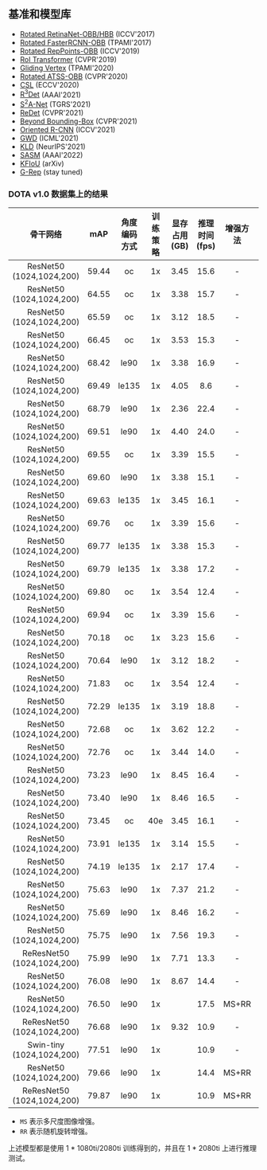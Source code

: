 ## 基准和模型库

- [Rotated RetinaNet-OBB/HBB](https://github.com/open-mmlab/mmrotate/tree/main/configs/rotated_retinanet/README.md) (ICCV'2017)
- [Rotated FasterRCNN-OBB](https://github.com/open-mmlab/mmrotate/tree/main/configs/rotated_faster_rcnn/README.md) (TPAMI'2017)
- [Rotated RepPoints-OBB](https://github.com/open-mmlab/mmrotate/tree/main/configs/rotated_reppoints/README.md) (ICCV'2019)
- [RoI Transformer](https://github.com/open-mmlab/mmrotate/tree/main/configs/roi_trans/README.md) (CVPR'2019)
- [Gliding Vertex](https://github.com/open-mmlab/mmrotate/tree/main/configs/gliding_vertex/README.md) (TPAMI'2020)
- [Rotated ATSS-OBB](https://github.com/open-mmlab/mmrotate/tree/main/configs/rotated_atss/README.md) (CVPR'2020)
- [CSL](https://github.com/open-mmlab/mmrotate/tree/main/configs/csl/README.md) (ECCV'2020)
- [R<sup>3</sup>Det](https://github.com/open-mmlab/mmrotate/tree/main/configs/r3det/README.md) (AAAI'2021)
- [S<sup>2</sup>A-Net](https://github.com/open-mmlab/mmrotate/tree/main/configs/s2anet/README.md) (TGRS'2021)
- [ReDet](https://github.com/open-mmlab/mmrotate/tree/main/configs/redet/README.md) (CVPR'2021)
- [Beyond Bounding-Box](https://github.com/open-mmlab/mmrotate/tree/main/configs/cfa/README.md) (CVPR'2021)
- [Oriented R-CNN](https://github.com/open-mmlab/mmrotate/tree/main/configs/oriented_rcnn/README.md) (ICCV'2021)
- [GWD](https://github.com/open-mmlab/mmrotate/tree/main/configs/gwd/README.md) (ICML'2021)
- [KLD](https://github.com/open-mmlab/mmrotate/tree/main/configs/kld/README.md) (NeurIPS'2021)
- [SASM](configs/sasm_reppoints/README.md) (AAAI'2022)
- [KFIoU](https://github.com/open-mmlab/mmrotate/tree/main/configs/kfiou/README.md) (arXiv)
- [G-Rep](https://github.com/open-mmlab/mmrotate/tree/main/configs/g_reppoints/README.md) (stay tuned)

### DOTA v1.0 数据集上的结果

|    骨干网络   |    mAP   | 角度编码方式 | 训练策略 | 显存占用 (GB) | 推理时间 (fps) | 增强方法 | 批量大小 | 配置 | 下载 |
|:------------:|:----------:|:-----------:|:---------:|:---------:|:---------:|:---------:|:---------:|:---------:|:-------------:|
| ResNet50 (1024,1024,200) | 59.44 | oc | 1x | 3.45 | 15.6 | - | 2 | [rotated_reppoints_r50_fpn_1x_dota_oc](../../configs/rotated_reppoints/rotated_reppoints_r50_fpn_1x_dota_oc.py) |  [model](https://download.openmmlab.com/mmrotate/v0.1.0/rotated_reppoints/rotated_reppoints_r50_fpn_1x_dota_oc/rotated_reppoints_r50_fpn_1x_dota_oc-d38ce217.pth) &#124; [log](https://download.openmmlab.com/mmrotate/v0.1.0/rotated_reppoints/rotated_reppoints_r50_fpn_1x_dota_oc/rotated_reppoints_r50_fpn_1x_dota_oc_20220205_145010.log.json)
| ResNet50 (1024,1024,200) | 64.55 | oc | 1x | 3.38 | 15.7 | - | 2 | [rotated_retinanet_hbb_r50_fpn_1x_dota_oc](../../configs/rotated_retinanet/rotated_retinanet_hbb_r50_fpn_1x_dota_oc.py) |  [model](https://download.openmmlab.com/mmrotate/v0.1.0/rotated_retinanet/rotated_retinanet_hbb_r50_fpn_1x_dota_oc/rotated_retinanet_hbb_r50_fpn_1x_dota_oc-e8a7c7df.pth) &#124; [log](https://download.openmmlab.com/mmrotate/v0.1.0/rotated_retinanet/rotated_retinanet_hbb_r50_fpn_1x_dota_oc/rotated_retinanet_hbb_r50_fpn_1x_dota_oc_20220121_095315.log.json)
| ResNet50 (1024,1024,200) | 65.59 | oc | 1x | 3.12 | 18.5 | - | 2 | [rotated_atss_hbb_r50_fpn_1x_dota_oc](../../configs/rotated_atss/rotated_atss_hbb_r50_fpn_1x_dota_oc.py) |  [model](https://download.openmmlab.com/mmrotate/v0.1.0/rotated_atss/rotated_atss_hbb_r50_fpn_1x_dota_oc/rotated_atss_hbb_r50_fpn_1x_dota_oc-eaa94033.pth) &#124; [log](https://download.openmmlab.com/mmrotate/v0.1.0/rotated_atss/rotated_atss_hbb_r50_fpn_1x_dota_oc/rotated_atss_hbb_r50_fpn_1x_dota_oc_20220121_095315.log.json)
| ResNet50 (1024,1024,200) | 66.45 | oc | 1x | 3.53 | 15.3 | - | 2 | [sasm_reppoints_r50_fpn_1x_dota_oc](../../configs/sasm/sasm_reppoints_r50_fpn_1x_dota_oc.py) |  [model](https://download.openmmlab.com/mmrotate/v0.1.0/sasm/sasm_reppoints_r50_fpn_1x_dota_oc/sasm_reppoints_r50_fpn_1x_dota_oc-6d9edded.pth) &#124; [log](https://download.openmmlab.com/mmrotate/v0.1.0/sasm/sasm_reppoints_r50_fpn_1x_dota_oc/sasm_reppoints_r50_fpn_1x_dota_oc_20220205_144938.log.json)
| ResNet50 (1024,1024,200) | 68.42 | le90 | 1x | 3.38 | 16.9 | - | 2 | [rotated_retinanet_obb_r50_fpn_1x_dota_le90](../../configs/rotated_retinanet/rotated_retinanet_obb_r50_fpn_1x_dota_le90.py) |  [model](https://download.openmmlab.com/mmrotate/v0.1.0/rotated_retinanet/rotated_retinanet_obb_r50_fpn_1x_dota_le90/rotated_retinanet_obb_r50_fpn_1x_dota_le90-c0097bc4.pth) &#124; [log](https://download.openmmlab.com/mmrotate/v0.1.0/rotated_retinanet/rotated_retinanet_obb_r50_fpn_1x_dota_le90/rotated_retinanet_obb_r50_fpn_1x_dota_le90_20220128_130740.log.json)
| ResNet50 (1024,1024,200) | 69.49 | le135 | 1x | 4.05 | 8.6 | - | 2 | [g_reppoints_r50_fpn_1x_dota_le135](../../configs/g_reppoints/g_reppoints_r50_fpn_1x_dota_le135.py) |  [model](https://download.openmmlab.com/mmrotate/v0.1.0/g_reppoints/g_reppoints_r50_fpn_1x_dota_le135/g_reppoints_r50_fpn_1x_dota_le135-b840eed7.pth) &#124; [log](https://download.openmmlab.com/mmrotate/v0.1.0/g_reppoints/g_reppoints_r50_fpn_1x_dota_le135/g_reppoints_r50_fpn_1x_dota_le135_20220202_233631.log.json)
| ResNet50 (1024,1024,200) | 68.79 | le90 | 1x | 2.36 | 22.4 | - | 2 | [rotated_retinanet_obb_r50_fpn_fp16_1x_dota_le90](../../configs/rotated_retinanet_obb_r50_fpn_fp16_1x_dota_le90.py) |  [model](https://download.openmmlab.com/mmrotate/v0.1.0/rotated_retinanet/rotated_retinanet_obb_r50_fpn_fp16_1x_dota_le90/rotated_retinanet_obb_r50_fpn_fp16_1x_dota_le90-01de71b5.pth) &#124; [log](https://download.openmmlab.com/mmrotate/v0.1.0/rotated_retinanet/rotated_retinanet_obb_r50_fpn_fp16_1x_dota_le90/rotated_retinanet_obb_r50_fpn_fp16_1x_dota_le90_20220303_183714.log.json)
| ResNet50 (1024,1024,200) | 69.51 | le90 | 1x | 4.40 | 24.0 | - | 2 | [rotated_retinanet_obb_csl_gaussian_r50_fpn_fp16_1x_dota_le90](../../configs/csl/rotated_retinanet_obb_csl_gaussian_r50_fpn_fp16_1x_dota_le90.py) |  [model](https://download.openmmlab.com/mmrotate/v0.1.0/csl/rotated_retinanet_obb_csl_gaussian_r50_fpn_fp16_1x_dota_le90/rotated_retinanet_obb_csl_gaussian_r50_fpn_fp16_1x_dota_le90-b4271aed.pth) &#124; [log](https://download.openmmlab.com/mmrotate/v0.1.0/csl/rotated_retinanet_obb_csl_gaussian_r50_fpn_fp16_1x_dota_le90/rotated_retinanet_obb_csl_gaussian_r50_fpn_fp16_1x_dota_le90_20220321_010033.log.json)
| ResNet50 (1024,1024,200) | 69.55 | oc | 1x | 3.39 | 15.5 | - | 2 | [rotated_retinanet_hbb_gwd_r50_fpn_1x_dota_oc](../../configs/gwd/rotated_retinanet_hbb_gwd_r50_fpn_1x_dota_oc.py) |  [model](https://download.openmmlab.com/mmrotate/v0.1.0/gwd/rotated_retinanet_hbb_gwd_r50_fpn_1x_dota_oc/rotated_retinanet_hbb_gwd_r50_fpn_1x_dota_oc-41fd7805.pth) &#124; [log](https://download.openmmlab.com/mmrotate/v0.1.0/gwd/rotated_retinanet_hbb_gwd_r50_fpn_1x_dota_oc/rotated_retinanet_hbb_gwd_r50_fpn_1x_dota_oc_20220120_152421.log.json)
| ResNet50 (1024,1024,200) | 69.60 | le90 | 1x | 3.38 | 15.1 | - | 2 | [rotated_retinanet_hbb_kfiou_r50_fpn_1x_dota_le90](../../configs/kfiou/rotated_retinanet_hbb_kfiou_r50_fpn_1x_dota_le90.py) |  [model](https://download.openmmlab.com/mmrotate/v0.1.0/kfiou/rotated_retinanet_hbb_kfiou_r50_fpn_1x_dota_le90/rotated_retinanet_hbb_kfiou_r50_fpn_1x_dota_le90-03e02f75.pth) &#124; [log](https://download.openmmlab.com/mmrotate/v0.1.0/kfiou/rotated_retinanet_hbb_kfiou_r50_fpn_1x_dota_le90/rotated_retinanet_hbb_kfiou_r50_fpn_1x_dota_le90_20220209_173225.log.json)
| ResNet50 (1024,1024,200) | 69.63 | le135 | 1x | 3.45 | 16.1 | - | 2 | [cfa_r50_fpn_1x_dota_le135](../../configs/cfa/cfa_r50_fpn_1x_dota_le135.py) |  [model](https://download.openmmlab.com/mmrotate/v0.1.0/cfa/cfa_r50_fpn_1x_dota_le135/cfa_r50_fpn_1x_dota_le135-aed1cbc6.pth) &#124; [log](https://download.openmmlab.com/mmrotate/v0.1.0/cfa/cfa_r50_fpn_1x_dota_le135/cfa_r50_fpn_1x_dota_le135_20220205_144859.log.json)
| ResNet50 (1024,1024,200) | 69.76 | oc | 1x | 3.39 | 15.6 | - | 2 | [rotated_retinanet_hbb_kfiou_r50_fpn_1x_dota_oc](../../configs/kfiou/rotated_retinanet_hbb_kfiou_r50_fpn_1x_dota_oc.py) |  [model](https://download.openmmlab.com/mmrotate/v0.1.0/kfiou/rotated_retinanet_hbb_kfiou_r50_fpn_1x_dota_oc/rotated_retinanet_hbb_kfiou_r50_fpn_1x_dota_oc-c00be030.pth) &#124; [log](https://download.openmmlab.com/mmrotate/v0.1.0/kfiou/rotated_retinanet_hbb_kfiou_r50_fpn_1x_dota_oc/rotated_retinanet_hbb_kfiou_r50_fpn_1x_dota_oc_20220126_081643.log.json)
| ResNet50 (1024,1024,200) | 69.77 | le135 | 1x | 3.38 | 15.3 | - | 2 | [rotated_retinanet_hbb_kfiou_r50_fpn_1x_dota_le135](../../configs/kfiou/rotated_retinanet_hbb_kfiou_r50_fpn_1x_dota_le135.py) |  [model](https://download.openmmlab.com/mmrotate/v0.1.0/kfiou/rotated_retinanet_hbb_kfiou_r50_fpn_1x_dota_le135/rotated_retinanet_hbb_kfiou_r50_fpn_1x_dota_le135-0eaa4156.pth) &#124; [log](https://download.openmmlab.com/mmrotate/v0.1.0/kfiou/rotated_retinanet_hbb_kfiou_r50_fpn_1x_dota_le135/rotated_retinanet_hbb_kfiou_r50_fpn_1x_dota_le135_20220209_173257.log.json)
| ResNet50 (1024,1024,200) | 69.79 | le135 | 1x | 3.38 | 17.2 | - | 2 | [rotated_retinanet_obb_r50_fpn_1x_dota_le135](../../configs/rotated_retinanet/rotated_retinanet_obb_r50_fpn_1x_dota_le135.py) |  [model](https://download.openmmlab.com/mmrotate/v0.1.0/rotated_retinanet/rotated_retinanet_obb_r50_fpn_1x_dota_le135/rotated_retinanet_obb_r50_fpn_1x_dota_le135-e4131166.pth) &#124; [log](https://download.openmmlab.com/mmrotate/v0.1.0/rotated_retinanet/rotated_retinanet_obb_r50_fpn_1x_dota_le135/rotated_retinanet_obb_r50_fpn_1x_dota_le135_20220128_130755.log.json)
| ResNet50 (1024,1024,200) | 69.80 | oc | 1x | 3.54 | 12.4 | - | 2 | [r3det_r50_fpn_1x_dota_oc](../../configs/r3det/r3det_r50_fpn_1x_dota_oc.py) | [model](https://download.openmmlab.com/mmrotate/v0.1.0/r3det/r3det_r50_fpn_1x_dota_oc/r3det_r50_fpn_1x_dota_oc-b1fb045c.pth) &#124; [log](https://download.openmmlab.com/mmrotate/v0.1.0/r3det/r3det_r50_fpn_1x_dota_oc/r3det_r50_fpn_1x_dota_oc_20220126_191226.log.json)
| ResNet50 (1024,1024,200) | 69.94 | oc | 1x | 3.39 | 15.6 | - | 2 | [rotated_retinanet_hbb_kld_r50_fpn_1x_dota_oc](../../configs/kld/rotated_retinanet_hbb_kld_r50_fpn_1x_dota_oc.py) |  [model](https://download.openmmlab.com/mmrotate/v0.1.0/kld/rotated_retinanet_hbb_kld_r50_fpn_1x_dota_oc/rotated_retinanet_hbb_kld_r50_fpn_1x_dota_oc-49c1f937.pth) &#124; [log](https://download.openmmlab.com/mmrotate/v0.1.0/kld/rotated_retinanet_hbb_kld_r50_fpn_1x_dota_oc/rotated_retinanet_hbb_kld_r50_fpn_1x_dota_oc_20220125_201832.log.json)
| ResNet50 (1024,1024,200) | 70.18 | oc | 1x | 3.23 | 15.6 | - | 2 | [r3det_tiny_r50_fpn_1x_dota_oc](../../configs/r3det/r3det_tiny_r50_fpn_1x_dota_oc.py) | [model](https://download.openmmlab.com/mmrotate/v0.1.0/r3det/r3det_tiny_r50_fpn_1x_dota_oc/r3det_tiny_r50_fpn_1x_dota_oc-c98a616c.pth) &#124; [log](https://download.openmmlab.com/mmrotate/v0.1.0/r3det/r3det_tiny_r50_fpn_1x_dota_oc/r3det_tiny_r50_fpn_1x_dota_oc_20220209_171624.log.json)
| ResNet50 (1024,1024,200) | 70.64 | le90 | 1x | 3.12 | 18.2 | - | 2 | [rotated_atss_obb_r50_fpn_1x_dota_le90](../../configs/rotated_atss/rotated_atss_obb_r50_fpn_1x_dota_le90.py) |  [model](https://download.openmmlab.com/mmrotate/v0.1.0/rotated_atss/rotated_atss_obb_r50_fpn_1x_dota_le90/rotated_atss_obb_r50_fpn_1x_dota_le90-eab7bc12.pth) &#124; [log](https://download.openmmlab.com/mmrotate/v0.1.0/rotated_atss/rotated_atss_obb_r50_fpn_1x_dota_le90/rotated_atss_obb_r50_fpn_1x_dota_le90_20220128_130740.log.json)
| ResNet50 (1024,1024,200) | 71.83 | oc | 1x | 3.54 | 12.4 | - | 2 | [r3det_kld_r50_fpn_1x_dota_oc](../../configs/kld/r3det_kld_r50_fpn_1x_dota_oc.py) |  [model](https://download.openmmlab.com/mmrotate/v0.1.0/kld/r3det_kld_r50_fpn_1x_dota_oc/r3det_kld_r50_fpn_1x_dota_oc-31866226.pth) &#124; [log](https://download.openmmlab.com/mmrotate/v0.1.0/kld/r3det_kld_r50_fpn_1x_dota_oc/r3det_kld_r50_fpn_1x_dota_oc_20220210_114049.log.json)
| ResNet50 (1024,1024,200) | 72.29 | le135 | 1x | 3.19 | 18.8 | - | 2 | [rotated_atss_obb_r50_fpn_1x_dota_le135](../../configs/rotated_atss/rotated_atss_obb_r50_fpn_1x_dota_le135.py) |  [model](https://download.openmmlab.com/mmrotate/v0.1.0/rotated_atss/rotated_atss_obb_r50_fpn_1x_dota_le135/rotated_atss_obb_r50_fpn_1x_dota_le135-e029ca06.pth) &#124; [log](https://download.openmmlab.com/mmrotate/v0.1.0/rotated_atss/rotated_atss_obb_r50_fpn_1x_dota_le135/rotated_atss_obb_r50_fpn_1x_dota_le135_20220128_130755.log.json)
| ResNet50 (1024,1024,200) | 72.68 | oc | 1x | 3.62 | 12.2 | - | 2 | [r3det_kfiou_ln_r50_fpn_1x_dota_oc](../../configs/kfiou/r3det_kfiou_ln_r50_fpn_1x_dota_oc.py) |  [model](https://download.openmmlab.com/mmrotate/v0.1.0/kfiou/r3det_kfiou_ln_r50_fpn_1x_dota_oc/r3det_kfiou_ln_r50_fpn_1x_dota_oc-8e7f049d.pth) &#124; [log](https://download.openmmlab.com/mmrotate/v0.1.0/kfiou/r3det_kfiou_ln_r50_fpn_1x_dota_oc/r3det_kfiou_ln_r50_fpn_1x_dota_oc_20220123_074507.log.json)
| ResNet50 (1024,1024,200) | 72.76 | oc | 1x | 3.44 | 14.0 | - | 2 | [r3det_tiny_kld_r50_fpn_1x_dota_oc](../../configs/kld/r3det_tiny_kld_r50_fpn_1x_dota_oc.py) | [model](https://download.openmmlab.com/mmrotate/v0.1.0/kld/r3det_tiny_kld_r50_fpn_1x_dota_oc/r3det_tiny_kld_r50_fpn_1x_dota_oc-589e142a.pth) &#124; [log](https://download.openmmlab.com/mmrotate/v0.1.0/kld/r3det_tiny_kld_r50_fpn_1x_dota_oc/r3det_tiny_kld_r50_fpn_1x_dota_oc_20220209_172917.log.json)
| ResNet50 (1024,1024,200) | 73.23 | le90 | 1x | 8.45 | 16.4 | - | 2 | [gliding_vertex_r50_fpn_1x_dota_le90](../../configs/gliding_vertex/gliding_vertex_r50_fpn_1x_dota_le90.py) | [model](https://download.openmmlab.com/mmrotate/v0.1.0/gliding_vertex/gliding_vertex_r50_fpn_1x_dota_le90/gliding_vertex_r50_fpn_1x_dota_le90-12e7423c.pth) &#124; [log](https://download.openmmlab.com/mmrotate/v0.1.0/gliding_vertex/gliding_vertex_r50_fpn_1x_dota_le90/gliding_vertex_r50_fpn_1x_dota_le90_20220129_085529.log.json)
| ResNet50 (1024,1024,200) | 73.40 | le90 | 1x | 8.46 | 16.5 | - | 2 | [rotated_faster_rcnn_r50_fpn_1x_dota_le90](../../configs/rotated_faster_rcnn/rotated_faster_rcnn_r50_fpn_1x_dota_le90.py) | [model](https://download.openmmlab.com/mmrotate/v0.1.0/rotated_faster_rcnn/rotated_faster_rcnn_r50_fpn_1x_dota_le90/rotated_faster_rcnn_r50_fpn_1x_dota_le90-0393aa5c.pth) &#124; [log](https://download.openmmlab.com/mmrotate/v0.1.0/rotated_faster_rcnn/rotated_faster_rcnn_r50_fpn_1x_dota_le90/rotated_faster_rcnn_r50_fpn_1x_dota_le90_20220131_082156.log.json)
| ResNet50 (1024,1024,200) | 73.45 | oc | 40e | 3.45 | 16.1 | - | 2 | [cfa_r50_fpn_40e_dota_oc](../../configs/cfa/cfa_r50_fpn_40e_dota_oc.py) |  [model](https://download.openmmlab.com/mmrotate/v0.1.0/cfa/cfa_r50_fpn_40e_dota_oc/cfa_r50_fpn_40e_dota_oc-2f387232.pth) &#124; [log](https://download.openmmlab.com/mmrotate/v0.1.0/cfa/cfa_r50_fpn_40e_dota_oc/cfa_r50_fpn_40e_dota_oc_20220209_171237.log.json)
| ResNet50 (1024,1024,200) | 73.91 | le135 | 1x | 3.14 | 15.5 | - | 2 | [s2anet_r50_fpn_1x_dota_le135](../../configs/s2anet/s2anet_r50_fpn_1x_dota_le135.py) | [model](https://download.openmmlab.com/mmrotate/v0.1.0/s2anet/s2anet_r50_fpn_1x_dota_le135/s2anet_r50_fpn_1x_dota_le135-5dfcf396.pth) &#124; [log](https://download.openmmlab.com/mmrotate/v0.1.0/s2anet/s2anet_r50_fpn_1x_dota_le135/s2anet_r50_fpn_1x_dota_le135_20220124_163529.log.json)
| ResNet50 (1024,1024,200) | 74.19 | le135 | 1x | 2.17 | 17.4 | - | 2 | [s2anet_r50_fpn_fp16_1x_dota_le135](../../configs/s2anet_r50_fpn_fp16_1x_dota_le135.py) | [model](https://download.openmmlab.com/mmrotate/v0.1.0/s2anet/s2anet_r50_fpn_fp16_1x_dota_le135/s2anet_r50_fpn_fp16_1x_dota_le135-5cac515c.pth) &#124; [log](https://download.openmmlab.com/mmrotate/v0.1.0/s2anet/s2anet_r50_fpn_fp16_1x_dota_le135/s2anet_r50_fpn_fp16_1x_dota_le135_20220303_194910.log.json)
| ResNet50 (1024,1024,200) | 75.63 | le90 | 1x | 7.37 | 21.2 | - | 2 | [oriented_rcnn_r50_fpn_fp16_1x_dota_le90](../../configs/oriented_rcnn_r50_fpn_fp16_1x_dota_le90.py) | [model](https://download.openmmlab.com/mmrotate/v0.1.0/oriented_rcnn/oriented_rcnn_r50_fpn_fp16_1x_dota_le90/oriented_rcnn_r50_fpn_fp16_1x_dota_le90-57c88621.pth) &#124; [log](https://download.openmmlab.com/mmrotate/v0.1.0/oriented_rcnn/oriented_rcnn_r50_fpn_fp16_1x_dota_le90/oriented_rcnn_r50_fpn_fp16_1x_dota_le90_20220303_195049.log.json)
| ResNet50 (1024,1024,200) | 75.69 | le90 | 1x | 8.46 | 16.2 | - | 2 | [oriented_rcnn_r50_fpn_1x_dota_le90](../../configs/oriented_rcnn/oriented_rcnn_r50_fpn_1x_dota_le90.py) | [model](https://download.openmmlab.com/mmrotate/v0.1.0/oriented_rcnn/oriented_rcnn_r50_fpn_1x_dota_le90/oriented_rcnn_r50_fpn_1x_dota_le90-6d2b2ce0.pth) &#124; [log](https://download.openmmlab.com/mmrotate/v0.1.0/oriented_rcnn/oriented_rcnn_r50_fpn_1x_dota_le90/oriented_rcnn_r50_fpn_1x_dota_le90_20220127_100150.log.json)
| ResNet50 (1024,1024,200) | 75.75 | le90 | 1x | 7.56 | 19.3 | - | 2 | [roi_trans_r50_fpn_fp16_1x_dota_le90](../../configs/roi_trans_r50_fpn_fp16_1x_dota_le90.py) | [model](https://download.openmmlab.com/mmrotate/v0.1.0/roi_trans/roi_trans_r50_fpn_fp16_1x_dota_le90/roi_trans_r50_fpn_fp16_1x_dota_le90-62eb88b1.pth) &#124; [log](https://download.openmmlab.com/mmrotate/v0.1.0/roi_trans/roi_trans_r50_fpn_fp16_1x_dota_le90/roi_trans_r50_fpn_fp16_1x_dota_le90_20220303_193513.log.json)
| ReResNet50 (1024,1024,200) | 75.99 | le90 | 1x | 7.71 | 13.3 | - | 2 | [redet_re50_refpn_fp16_1x_dota_le90](../../configs/redet_re50_refpn_fp16_1x_dota_le90.py) | [model](https://download.openmmlab.com/mmrotate/v0.1.0/redet/redet_re50_refpn_fp16_1x_dota_le90/redet_re50_refpn_fp16_1x_dota_le90-1e34da2d.pth) &#124; [log](https://download.openmmlab.com/mmrotate/v0.1.0/redet/redet_re50_refpn_fp16_1x_dota_le90/redet_re50_refpn_fp16_1x_dota_le90_20220303_194725.log.json)
| ResNet50 (1024,1024,200) | 76.08 | le90 | 1x | 8.67 | 14.4 | - | 2 | [roi_trans_r50_fpn_1x_dota_le90](../../configs/roi_trans/roi_trans_r50_fpn_1x_dota_le90.py) | [model](https://download.openmmlab.com/mmrotate/v0.1.0/roi_trans/roi_trans_r50_fpn_1x_dota_le90/roi_trans_r50_fpn_1x_dota_le90-d1f0b77a.pth) &#124; [log](https://download.openmmlab.com/mmrotate/v0.1.0/roi_trans/roi_trans_r50_fpn_1x_dota_le90/roi_trans_r50_fpn_1x_dota_le90_20220130_132727.log.json)
| ResNet50 (1024,1024,200) | 76.50 | le90 | 1x |   | 17.5 | MS+RR | 2 | [rotated_retinanet_obb_r50_fpn_1x_dota_ms_rr_le90](../../configs/rotated_retinanet/rotated_retinanet_obb_r50_fpn_1x_dota_ms_rr_le90.py) |  [model](https://download.openmmlab.com/mmrotate/v0.1.0/rotated_retinanet/rotated_retinanet_obb_r50_fpn_1x_dota_ms_rr_le90/rotated_retinanet_obb_r50_fpn_1x_dota_ms_rr_le90-1da1ec9c.pth) &#124; [log](https://download.openmmlab.com/mmrotate/v0.1.0/rotated_retinanet/rotated_retinanet_obb_r50_fpn_1x_dota_ms_rr_le90/rotated_retinanet_obb_r50_fpn_1x_dota_ms_rr_le90_20220210_114843.log.json)
| ReResNet50 (1024,1024,200) | 76.68| le90 | 1x | 9.32 | 10.9 | - | 2 | [redet_re50_refpn_1x_dota_le90](../../configs/redet/redet_re50_refpn_1x_dota_le90.py) | [model](https://download.openmmlab.com/mmrotate/v0.1.0/redet/redet_re50_fpn_1x_dota_le90/redet_re50_fpn_1x_dota_le90-724ab2da.pth) &#124; [log](https://download.openmmlab.com/mmrotate/v0.1.0/redet/redet_re50_fpn_1x_dota_le90/redet_re50_fpn_1x_dota_le90_20220130_132751.log.json)
| Swin-tiny (1024,1024,200) | 77.51 | le90 | 1x |   | 10.9 | - | 2 | [roi_trans_swin_tiny_fpn_1x_dota_le90](../../configs/roi_trans/roi_trans_swin_tiny_fpn_1x_dota_le90.py) | [model](https://download.openmmlab.com/mmrotate/v0.1.0/roi_trans/roi_trans_swin_tiny_fpn_1x_dota_le90/roi_trans_swin_tiny_fpn_1x_dota_le90-ddeee9ae.pth) &#124; [log](https://download.openmmlab.com/mmrotate/v0.1.0/roi_trans/roi_trans_swin_tiny_fpn_1x_dota_le90/roi_trans_swin_tiny_fpn_1x_dota_le90_20220131_083622.log.json)
| ResNet50 (1024,1024,200) | 79.66 | le90 | 1x |   | 14.4 | MS+RR | 2 | [roi_trans_r50_fpn_1x_dota_ms_le90](../../configs/roi_trans/roi_trans_r50_fpn_1x_dota_ms_le90.py) | [model](https://download.openmmlab.com/mmrotate/v0.1.0/roi_trans/roi_trans_r50_fpn_1x_dota_ms_rr_le90/roi_trans_r50_fpn_1x_dota_ms_rr_le90-fa99496f.pth) &#124; [log](https://download.openmmlab.com/mmrotate/v0.1.0/roi_trans/roi_trans_r50_fpn_1x_dota_ms_rr_le90/roi_trans_r50_fpn_1x_dota_ms_rr_le90_20220205_171729.log.json)
| ReResNet50 (1024,1024,200) | 79.87 | le90 | 1x |  | 10.9 | MS+RR | 2 | [redet_re50_refpn_1x_dota_ms_rr_le90](../../configs/redet/redet_re50_refpn_1x_dota_ms_rr_le90.py) | [model](https://download.openmmlab.com/mmrotate/v0.1.0/redet/redet_re50_fpn_1x_dota_ms_rr_le90/redet_re50_fpn_1x_dota_ms_rr_le90-fc9217b5.pth) &#124; [log](https://download.openmmlab.com/mmrotate/v0.1.0/redet/redet_re50_fpn_1x_dota_ms_rr_le90/redet_re50_fpn_1x_dota_ms_rr_le90_20220206_105343.log.json)

- `MS` 表示多尺度图像增强。
- `RR` 表示随机旋转增强。

上述模型都是使用 1 * 1080ti/2080ti 训练得到的，并且在 1 * 2080ti 上进行推理测试。
